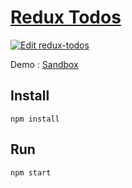 # [Redux Todos](https://github.com/play-js/react-playground/tree/master/redux-todos)

[![Edit redux-todos](https://codesandbox.io/static/img/play-codesandbox.svg)](https://codesandbox.io/s/github/play-js/react-playground/tree/master/redux-todos)

Demo : [Sandbox](https://codesandbox.io/s/github/play-js/react-playground/tree/master/redux-todos)

## Install
```
npm install
```

## Run
```
npm start
```